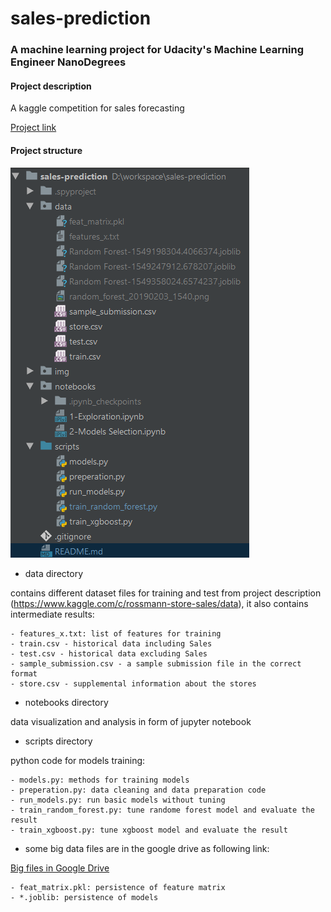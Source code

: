 # sales-prediction

### A machine learning project for Udacity's Machine Learning Engineer NanoDegrees

#### Project description
A kaggle competition for sales forecasting

[Project link](https://www.kaggle.com/c/rossmann-store-sales)

#### Project structure
![project structure](img/structure.png)
- data directory

contains different dataset files for training and test from project description (https://www.kaggle.com/c/rossmann-store-sales/data), 
it also contains intermediate results: 

    - features_x.txt: list of features for training
    - train.csv - historical data including Sales
    - test.csv - historical data excluding Sales
    - sample_submission.csv - a sample submission file in the correct format
    - store.csv - supplemental information about the stores

- notebooks directory

data visualization and analysis in form of jupyter notebook

- scripts directory

python code for models training:

    - models.py: methods for training models
    - preperation.py: data cleaning and data preparation code
    - run_models.py: run basic models without tuning
    - train_random_forest.py: tune randome forest model and evaluate the result
    - train_xgboost.py: tune xgboost model and evaluate the result
    
- some big data files are in the google drive as following link:

[Big files in Google Drive](https://drive.google.com/open?id=1J0LKDANYdk-bSciZjzH_GZN31PLY1mKv)

    - feat_matrix.pkl: persistence of feature matrix
    - *.joblib: persistence of models